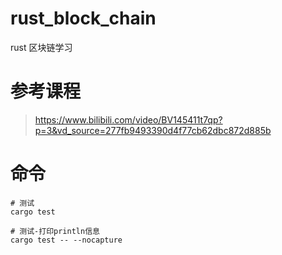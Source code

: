 # rust_block_chain
rust 区块链学习

# 参考课程
> https://www.bilibili.com/video/BV145411t7qp?p=3&vd_source=277fb9493390d4f77cb62dbc872d885b
> 

# 命令
```shell
# 测试
cargo test

# 测试-打印println信息
cargo test -- --nocapture
```